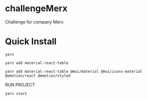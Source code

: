 # challengeMerx
Challenge for company Merx


# Quick Install 

```
yarn

```

```
yarn add material-react-table

```

```
yarn add material-react-table @mui/material @mui/icons-material @emotion/react @emotion/styled

```

RUN PROJECT

```
yarn start

```


